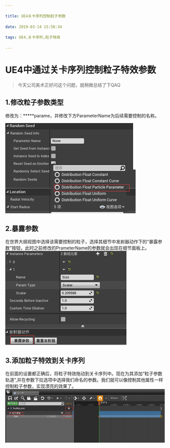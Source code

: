 ```yaml
---

title: UE4关卡序列控制粒子参数

date: 2019-03-14 15:58:34

tags: UE4,关卡序列,粒子特效

---
```


# UE4中通过关卡序列控制粒子特效参数
> 今天公司美术正好问这个问题，就稍微总结了下QAQ
<!--more-->

## 1.修改粒子参数类型
修改为：*****parame，并修改下方ParameterName为后续需要控制的名称。


![Parameter](UE4关卡序列控制粒子参数/Parameter.png)
## 2.暴露参数
在世界大纲视图中选择该需要控制的粒子，选择其细节中发射器动作下的“暴露参数”按钮，此时之前修改的PrameterName的参数就会出现在细节面板上。
![Emiter](UE4关卡序列控制粒子参数/Emiter.png)
## 3.添加粒子特效到关卡序列
在前面的设置都正确后，将粒子特效拖动到关卡序列中。现在为其添加“粒子参数轨道”,并在参数下拉选项中选择我们命名的参数。我们就可以像控制其他属性一样控制粒子参数，实现漂亮的效果了。
![se](UE4关卡序列控制粒子参数/se.png)

